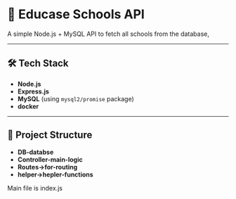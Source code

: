 # 📍 Educase Schools API

A simple Node.js + MySQL API to fetch all schools from the database,  

---



## 🛠️ Tech Stack
- **Node.js**
- **Express.js**
- **MySQL** (using `mysql2/promise` package)
- **docker**

---

## 📂 Project Structure
- **DB-databse**
- **Controller-main-logic**
- **Routes->for-routing**
- **helper->hepler-functions**


Main file is index.js

